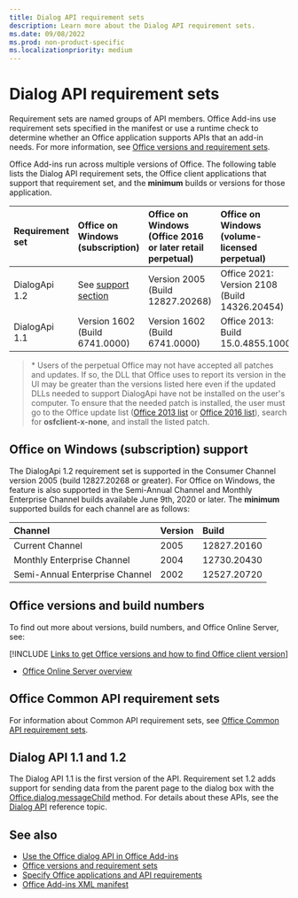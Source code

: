 ```yaml
---
title: Dialog API requirement sets
description: Learn more about the Dialog API requirement sets.
ms.date: 09/08/2022
ms.prod: non-product-specific
ms.localizationpriority: medium
---
```


# Dialog API requirement sets

Requirement sets are named groups of API members. Office Add-ins use requirement sets specified in the manifest or use a runtime check to determine whether an Office application supports APIs that an add-in needs. For more information, see [Office versions and requirement sets](/office/dev/add-ins/develop/office-versions-and-requirement-sets).

Office Add-ins run across multiple versions of Office. The following table lists the Dialog API requirement sets, the Office client applications that support that requirement set, and the **minimum** builds or versions for those application.

| Requirement set | Office on Windows<br>(subscription) | Office on Windows<br>(Office 2016 or later retail perpetual) | Office on Windows<br>(volume-licensed perpetual) | Office on Mac | Office on iPad | Office on the web | Office Online Server |
|:-----|:-----|:-----|:-----|:-----|:-----|:-----|:-----|
| DialogApi 1.2 | See [support](#office-on-windows-subscription-support)<br>[section](#office-on-windows-subscription-support) | Version 2005 (Build 12827.20268) | Office 2021: Version 2108 (Build 14326.20454) | 16.37 | 2.37 | Supported | Not supported |
| DialogApi 1.1 | Version 1602 (Build 6741.0000) | Version 1602 (Build 6741.0000) | Office 2013: Build 15.0.4855.1000 | 15.20 | 1.22 | Supported | Version 1608 (Build 7601.6800) |

> \* Users of the perpetual Office may not have accepted all patches and updates. If so, the DLL that Office uses to report its version in the UI may be greater than the versions listed here even if the updated DLLs needed to support DialogApi have not be installed on the user's computer. To ensure that the needed patch is installed, the user must go to the Office update list ([Office 2013 list](/officeupdates/msp-files-office-2013) or [Office 2016 list](/officeupdates/msp-files-office-2016)), search for **osfclient-x-none**, and install the listed patch.

## Office on Windows (subscription) support

The DialogApi 1.2 requirement set is supported in the Consumer Channel version 2005 (build 12827.20268 or greater). For Office on Windows, the feature is also supported in the Semi-Annual Channel and Monthly Enterprise Channel builds available June 9th, 2020 or later. The **minimum** supported builds for each channel are as follows:  

| Channel | Version | Build |
|:-----|:-----|:-----|
| Current Channel | 2005 | 12827.20160 |
| Monthly Enterprise Channel | 2004 | 12730.20430 |
| Semi-Annual Enterprise Channel | 2002 | 12527.20720 |

## Office versions and build numbers

To find out more about versions, build numbers, and Office Online Server, see:

[!INCLUDE [Links to get Office versions and how to find Office client version](../../includes/links-get-office-versions-builds.md)]
- [Office Online Server overview](/officeonlineserver/office-online-server-overview)

## Office Common API requirement sets

For information about Common API requirement sets, see [Office Common API requirement sets](office-add-in-requirement-sets.md).

## Dialog API 1.1 and 1.2

The Dialog API 1.1 is the first version of the API. Requirement set 1.2 adds support for sending data from the parent page to the dialog box with the [Office.dialog.messageChild](/javascript/api/office/office.dialog#office-office-dialog-messagechild-member(1)) method. For details about these APIs, see the [Dialog API](/javascript/api/office/office.ui) reference topic.

## See also

- [Use the Office dialog API in Office Add-ins](/office/dev/add-ins/develop/dialog-api-in-office-add-ins)
- [Office versions and requirement sets](/office/dev/add-ins/develop/office-versions-and-requirement-sets)
- [Specify Office applications and API requirements](/office/dev/add-ins/develop/specify-office-hosts-and-api-requirements)
- [Office Add-ins XML manifest](/office/dev/add-ins/develop/add-in-manifests)
